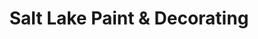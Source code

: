 ---
title: "Salt Lake Paint & Decorating"
url: /salt-lake-city/salt-lake-paint-und-decorating/
shop: Farben
---